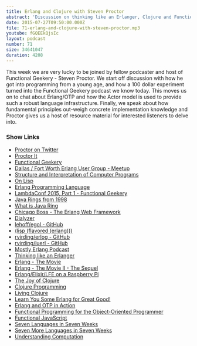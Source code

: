 ```yaml
---
title: Erlang and Clojure with Steven Proctor
abstract: 'Discussion on thinking like an Erlanger, Clojure and Functional Programming'
date: 2015-07-27T09:50:00.000Z
file: 71-erlang-and-clojure-with-steven-proctor.mp3
youtube: fGQEEkQjsIc
layout: podcast
number: 71
size: 34641047
duration: 4208
---
```


This week we are very lucky to be joined by fellow podcaster and host of Functional Geekery - Steven Proctor.
We start off discussion with how he got into programming from a young age, and how a 100 dollar experiment turned into the Functional Geekery podcast we know today.
This moves us on to chat about Erlang/OTP and how the Actor model is used to provide such a robust language infrastructure.
Finally, we speak about how fundamental principles out-weigh concrete implementation knowledge and Proctor gives us a host of resource material for interested listeners to delve into.

### Show Links

- [Proctor on Twitter](https://twitter.com/stevenproctor)
- [Proctor It](http://www.proctor-it.com/)
- [Functional Geekery](http://www.functionalgeekery.com/)
- [Dallas / Fort Worth Erlang User Group - Meetup](http://www.meetup.com/DFW-Erlang-User-Group/)
- [Structure and Interpretation of Computer Programs](https://mitpress.mit.edu/sicp/full-text/book/book.html)
- [On Lisp](http://www.paulgraham.com/onlisp.html)
- [Erlang Programming Language](http://www.erlang.org/)
- [LambdaConf 2015, Part 1 - Functional Geekery](http://www.functionalgeekery.com/episode-22-lambdaconf-2015-part-1/)
- [Java Rings from 1998](http://boingboing.net/2012/03/28/java-rings-from-1998.html)
- [What is Java Ring](http://searchsoa.techtarget.com/definition/Java-Ring)
- [Chicago Boss - The Erlang Web Framework](http://chicagoboss.org/)
- [Dialyzer](http://www.erlang.org/doc/man/dialyzer.html)
- [lehoff/egol - GitHub](https://github.com/lehoff/egol)
- [(lisp (flavored (erlang)))](http://lfe.io/)
- [rvirding/erlog - GitHub](https://github.com/rvirding/erlog)
- [rvirding/luerl - GitHub](https://github.com/rvirding/luerl)
- [Mostly Erlang Podcast](http://mostlyerlang.com/)
- [Thinking like an Erlanger](https://www.erlang-solutions.com/resources/webinars/thinking-erlanger)
- [Erlang - The Movie](https://www.youtube.com/watch?v=xrIjfIjssLE)
- [Erlang - The Movie II - The Sequel](https://www.youtube.com/watch?v=rRbY3TMUcgQ)
- [Erlang/Elixir/LFE on a Raspberry Pi](http://www.meetup.com/DFW-Erlang-User-Group/events/222986865/)
- [The Joy of Clojure](http://www.manning.com/fogus2/)
- [Clojure Programming](http://shop.oreilly.com/product/0636920013754.do)
- [Living Clojure](http://shop.oreilly.com/product/0636920034292.do)
- [Learn You Some Erlang for Great Good!](http://learnyousomeerlang.com/)
- [Erlang and OTP in Action](http://www.manning.com/logan/)
- [Functional Programming for the Object-Oriented Programmer](https://leanpub.com/fp-oo)
- [Functional JavaScript](http://shop.oreilly.com/product/0636920028857.do)
- [Seven Languages in Seven Weeks](https://pragprog.com/book/btlang/seven-languages-in-seven-weeks)
- [Seven More Languages in Seven Weeks](https://pragprog.com/book/7lang/seven-more-languages-in-seven-weeks)
- [Understanding Computation](http://computationbook.com/)
